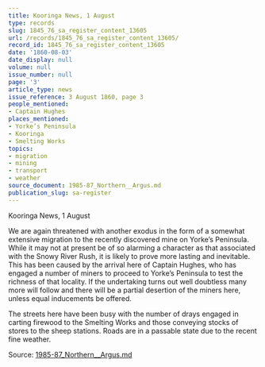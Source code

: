 ```yaml
---
title: Kooringa News, 1 August
type: records
slug: 1845_76_sa_register_content_13605
url: /records/1845_76_sa_register_content_13605/
record_id: 1845_76_sa_register_content_13605
date: '1860-08-03'
date_display: null
volume: null
issue_number: null
page: '3'
article_type: news
issue_reference: 3 August 1860, page 3
people_mentioned:
- Captain Hughes
places_mentioned:
- Yorke’s Peninsula
- Kooringa
- Smelting Works
topics:
- migration
- mining
- transport
- weather
source_document: 1985-87_Northern__Argus.md
publication_slug: sa-register
---
```


Kooringa News, 1 August

We are again threatened with another exodus in the form of a somewhat extensive migration to the recently discovered mine on Yorke’s Peninsula.  While it may not at present be of so alarming a character as that associated with the Snowy River Rush, it is likely to prove more lasting and inevitable.  This has been caused by the arrival here of Captain Hughes, who has engaged a number of miners to proceed to Yorke’s Peninsula to test the richness of that locality.  If the undertaking turns out well doubtless many more will follow and there will be a partial desertion of the miners here, unless equal inducements be offered.

The streets here have been busy with the number of drays engaged in carting firewood to the Smelting Works and those conveying stocks of stores to the sheep stations.  Roads are in a passable state due to the recent fine weather.

Source: [1985-87_Northern__Argus.md](/downloads/markdown/1985-87_Northern__Argus.md)

